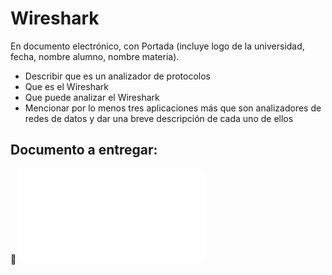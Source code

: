 # Wireshark
En documento electrónico, con Portada (incluye logo de la universidad, fecha, nombre alumno, nombre materia).

- Describir que es un analizador de protocolos
- Que es el Wireshark
- Que puede analizar el Wireshark
- Mencionar por lo menos tres aplicaciones más que son analizadores de redes de datos y dar una breve descripción de cada uno de ellos

## Documento a entregar:
:paperclip: ![Archivo adjunto de la actividad](Wireshark.pdf) 
